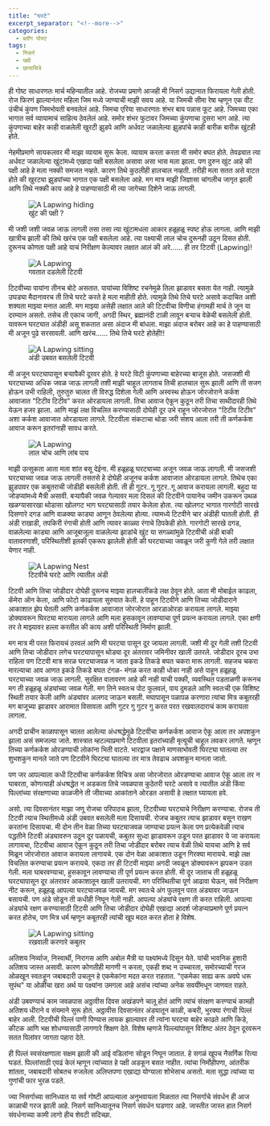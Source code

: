 ```yaml
---
title: "घरटे"
excerpt_separator: "<!--more-->"
categories:
  - ब्लॉग पोस्ट
tags:
  - निसर्ग
  - पक्षी
  - छायाचित्रे
---
```

ही गोष्ट साधारणतः मार्च महिन्यातील आहे. रोजच्या प्रमाणे आजही मी निसर्ग उद्यानात फिरायला गेली होती. रोज फिरणं झाल्यानंतर महिला जिम मध्ये जाण्याची माझी सवय आहे.  या जिमची सीमा रेषा म्हणून एक वीट उंचीचं कुंपण जिमभोवती बनवलेलं आहे. जिमचा एरिया साधारणतः शंभर बाय पन्नास फूट आहे. जिमच्या एका भागात सर्व व्यायामाचं साहित्य ठेवलेलं आहे. समोर शंभर फुटावर जिमच्या कुंपणाचा दुसरा भाग आहे. त्या कुंपणाच्या बाहेर काही वाळलेली खुरटी झुडपे आणि अर्धवट जळालेल्या झुडपांचे काही बारीक बारीक खुंटही होते.
<!--more-->

नेहमीप्रमाणे सायकलवर मी माझा व्यायाम सुरू केला. व्यायाम करता करता मी समोर बघत होते. तेवढ्यात त्या अर्धवट जळालेल्या खुंटांमध्ये एखादा पक्षी बसलेला असावा असा भास मला झाला. पण दुरुन खुंट आहे की पक्षी आहे हे मला नक्की समजत नव्हते. कारण तिथे कुठलीही हालचाल नव्हती. तरीही मला सतत असे वाटत होते की खुरट्या झुडपांच्या भागात एक पक्षी बसलेला आहे. मग मात्र माझी जिज्ञासा चांगलीच जागृत झाली आणि तिथे नक्की काय आहे हे पाहण्यासाठी मी त्या जागेच्या दिशेने जाऊ लागली.

<figure class="align-center">
  <img
  src="/images/gharate/hidden.JPG"
  alt="A Lapwing hiding">
  <figcaption>खुंट की पक्षी ?</figcaption>
</figure>

मी जशी जशी जवळ जाऊ लागली तसा तसा त्या खुंटामधला आकार हळूहळू स्पष्ट होऊ लागला. आणि माझी खात्रीच झाली की तिथे खरंच एक पक्षी बसलेला आहे. त्या पक्ष्याची लाल चोच दुरूनही उठून दिसत होती. दुरूनच कोणता पक्षी आहे याचं निरीक्षण केल्यावर लक्षात आलं की अरे...... ही तर टिटवी (Lapwing)!

<figure class="align-center">
  <img
  src="/images/gharate/titwi-hiding.JPG"
  alt="A Lapwing">
  <figcaption>गवतात दडलेली टिटवी</figcaption>
</figure>

टिटवीच्या पायांना तीनच बोटे असतात. पायांच्या विशिष्ट रचनेमुळे तिला झाडावर बसता येत नाही. त्यामुळे उघड्या मैदानावरच ती तिचे घरटे करते हे मला माहीती होते. त्यामुळे तिथे तिचे घरटे असावे कदाचित अशी शक्यता माझ्या मनात आली. मग माझ्या असेही लक्षात आले की टिटवीचा विणीचा हंगामही मार्च ते जून या दरम्यान असतो. तसेच ती एकाच जागी, अगदी स्थिर, ब्रह्मानंदी टाळी लावून बऱ्याच वेळेची बसलेली होती. यावरून घरट्यात अंडीही असू शकतात असा अंदाज मी बांधला. माझा अंदाज बरोबर आहे का हे पाहण्यासाठी मी अजून पुढे सरसावली. आणि खरंच...... तिथे तिचे घरटे होतेही!!

<figure class="align-center">
  <img
  src="/images/gharate/titwi-sitting.jpg"
  alt="A Lapwing sitting">
  <figcaption>अंडी उबवत बसलेली टिटवी </figcaption>
</figure>

मी अजून घरट्यापासून बऱ्यापैकी दूरवर होते. हे घरटे विटी कुंपणाच्या बाहेरच्या बाजूस होते. जसजशी मी घरट्याच्या अधिक जवळ जाऊ लागली तशी माझी चाहूल लागताच तिची हालचाल सुरू झाली आणि ती सजग होऊन उभी राहिली, तुरुतुरु चालत ती विरुद्ध दिशेला गेली आणि अस्वस्थ होऊन जोरजोराने कर्कश आवाजात "टिटीव टिटीव" करत ओरडायला लागली. तिचा आवाज ऐकून कुठून तरी तिचा साथीदारही तिथे येऊन हजर झाला. आणि माझं लक्ष विचलित करण्यासाठी दोघेही दूर उभे राहून जोरजोरात "टिटीव टिटीव" अशा कर्कश आवाजात ओरडायला लागले. टिटवीला संकटाचा थोडा जरी संशय आला तरी ती कर्णकर्कश आवाज करून इतरांनाही सावध करते.

<figure class="align-center">
  <img
  src="/images/gharate/titwi-walking.jpg"
  alt="A Lapwing">
  <figcaption>लाल चोच आणि लांब पाय</figcaption>
</figure>

माझी उत्सुकता आता मला शांत बसू देईना. मी हळूहळू घरट्याच्या अजून जवळ जाऊ लागली. मी जसजशी घरट्याच्या जवळ जाऊ लागली तसतसे हे दोघेही अजूनच कर्कश आवाजात ओरडायला लागले. तिथेच एका झुडपावर एक कबुतराची जोडीही बसलेली होती. ती ही गुटर..गू गुटर..गू आवाज करायला लागली. बहुदा या जोडप्यांमध्ये मैत्री असावी. बऱ्यापैकी जवळ गेल्यावर मला दिसलं की टिटवीने पायानेच जमीन उकरून उथळ खळग्यासारखा थोडासा खोलगट भाग घरट्यासाठी तयार केलेला होता. त्या खोलगट भागात गारगोटी सारखे दिसणारे दगड आणि वाळक्या काड्या आणून ठेवलेल्या होत्या. त्यामध्ये टिटवीने चार अंडीही घातली होती. ही अंडी राखाडी, तपकिरी रंगाची होती आणि त्यावर काळ्या रंगाचे ठिपकेही होते. गारगोटी सारखे दगड, वाळलेल्या काड्या आणि आजूबाजूला वाळलेल्या झाडांचे खुंट या सगळ्यांमुळे टिटवीची अंडी बाकी वातावरणाशी, परिस्थितीशी इतकी एकरूप झालेली होती की घरट्याच्या जवळून जरी कुणी गेले तरी लक्षात येणार नाही.

<figure class="align-center">
  <img
  src="/images/gharate/titwi-eggs.jpg"
  alt="A Lapwing Nest">
  <figcaption>टिटवीचे घरटे आणि त्यातील अंडी </figcaption>
</figure>

टिटवी आणि तिचा जोडीदार दोघेही दुरूनच माझ्या हालचालींकडे लक्ष ठेवून होते. आता मी मोबाईल काढला, कॅमेरा ऑन केला, आणि फोटो काढायला सुरुवात केली. हे पाहून टिटवीने आणि तिच्या जोडीदाराने आकाशात झेप घेतली आणि कर्णकर्कश आवाजात जोरजोरात आरडाओरडा करायला लागले. माझ्या डोक्यावरून घिरट्या मारायला लागले आणि मला हुसकावून लावण्याचा पूर्ण प्रयत्न करायला लागले. एका क्षणी तर ते माझ्यावर हल्ला करतील की काय अशी परिस्थिती निर्माण झाली.

मग मात्र मी परत फिरायचं ठरवलं आणि मी घरट्या पासून दूर जायला लागली. जशी मी दूर गेली तशी टिटवी आणि तिचा जोडीदार लगेच घरट्यापासून थोड्या दूर अंतरावर जमिनीवर खाली उतरले. जोडीदार दूरच उभा राहिला पण टिटवी मात्र सरळ घरट्याजवळ न जाता इकडे तिकडे बघत चकरा मारू लागली. सहजच चकरा मारल्याचा आव आणत इकडे तिकडे बघत टंगळ- मंगळ करत काही धोका नाही असे पाहून हळूहळू घरट्याच्या जवळ जाऊ लागली. सुरक्षित वातावरण आहे की नाही याची पक्की, व्यवस्थित पडताळणी करूनच मग ती हळूहळू अंड्यांच्या जवळ गेली. मग तिने स्वतःच पोट फुलवलं, पाय दुमडले आणि स्वतःची एक विशिष्ट स्थिती तयार केली आणि अंड्यांवर अलगद जाऊन बसली. मघापासून पळापळ करणारा त्यांचा मित्र कबूतरही मग बाजूच्या झाडावर आरामात विसावला आणि गुटर गु गुटर गु करत परत रखवालदाराचं काम करायला लागला.

अगदी प्राचीन काळापासून चालत आलेल्या अंधश्रद्धेमुळे टिटवीचा कर्णकर्कश आवाज ऐकू आला तर अपशकुन झाला असं समजल्या जाते. शास्त्रात म्हटल्याप्रमाणे टिटवीला इतरांच्याही मृत्यूची चाहूल लवकर लागते. म्हणून तिच्या कर्णकर्कश ओरडण्याची लोकांना भिती वाटते. भारद्वाज पक्षाने माणसाभोवती घिरट्या घातल्या तर शुभशकुन मानले जाते पण टिटवीने घिरट्या घातल्या तर मात्र तेवढाच अपशकून मानला जातो.

पण जर आपल्याला कधी टिटवीचा कर्णकर्कश विचित्र असा जोरजोरात ओरडण्याचा आवाज ऐकू आला तर न घाबरता, कोणत्याही अंधश्रद्धेत न अडकता तिचे जवळपास कुठेतरी घरटे असावे व त्यातील अंडी किंवा पिल्लांच्या संरक्षणाच्या काळजीने ती जीवाच्या आकांताने ओरडत असावी हे लक्षात घ्यायला हवे.

असो. त्या दिवसानंतर माझा जणू रोजचा परिपाठच झाला, टिटवीच्या घरट्याचे निरीक्षण करण्याचा. रोजच ती टिटवी त्याच स्थितीमध्ये अंडी उबवत बसलेली मला दिसायची. रोजच कबुतर त्याच झाडावर बसून राखण करतांना दिसायचा. मी दोन तीन वेळा तिच्या घरट्याजवळ जाण्याचा प्रयत्न केला पण प्रत्येकवेळी त्याच पद्धतीने टिटवी अंड्यावरुन उठून दूर पळायची, कबुतर सुध्दा झाडावरून उडून परत झाडावर ये जा करायला लागायचा, टिटवीचा आवाज ऐकून कुठून तरी तिचा जोडीदार बरोबर त्याच वेळी तिथे यायचा आणि हे सर्व मिळून जोरजोरात आवाज करायला लागायचे. एक दोन वेळा आकाशात उडून गिरक्या मारायचे. माझे लक्ष विचलित करण्याचा प्रयत्न करायचे. एकदा तर ही टिटवी माझ्या अगदी जवळून डोक्यावरून झपकन उडत गेली. मला घाबरवण्याचा, हुसकावून लावण्याचा ती पूर्ण प्रयत्न करत होती. मी दूर जाताच ती हळूहळू घरट्यापासून दूर अंतरावर आकाशातून खाली उतरायची. मग परिस्थितीचा पूर्ण आढावा घेऊन, सर्व निरीक्षण नीट करून, हळूहळू आपल्या घरट्याजवळ जायची. मग स्वतःचे अंग फुलवून परत अंड्यावर जाऊन बसायची. पण अंडे सोडून ती कधीही निघून गेली नाही. आपल्या अंड्यांचे रक्षण ती करत राहिली. आपल्या अंड्यांचे रक्षण करण्यासाठी टिटवी आणि तिचा जोडीदार दोघेही एखाद्या आदर्श जोडप्याप्रमाणे पूर्ण प्रयत्न करत होतेच, पण मित्र धर्म म्हणून कबूतरही त्यांची खूप मदत करत होता हे विशेष.

<figure class="align-center">
  <img
  src="/images/gharate/kabutar.jpg"
  alt="A Lapwing sitting">
  <figcaption>रखवाली करणारे कबुतर </figcaption>
</figure>

अतिशय निर्व्याज, निस्वार्थी, निरागस आणि अबोल मैत्री या पक्ष्यांमध्ये दिसून येते. यांची भावनिक हुशारी अतिशय जास्त असावी. कारण कोणतीही मागणी न करता, एकही शब्द न उच्चारता, समोरच्याची गरज ओळखून स्वतःहून जबाबदारी उचलून हे एकमेकांना मदत करत राहतात. "एकमेका साह्य करू अवघे धरू सुपंथ" या ओळींचा खरा अर्थ या पक्ष्यांना उमगला आहे असंच त्यांच्या अनेक सवयींमधून जाणवत राहते.

अंडी उबवण्याचं काम जवळपास अठ्ठावीस दिवस अखंडपणे चालू होतं आणि त्यांचं संरक्षण करण्याचं कामही अतिशय धीराने व संयमाने सुरू होतं. अठ्ठावीस दिवसानंतर अंड्यातून काळी, कबरी, भुरक्या रंगाची पिल्लं बाहेर आली. टिटवीची पिल्लं पाणी पिण्यास लायक झाल्यावर ती त्यांना घरट्या बाहेर काढते आणि किडे, कीटक आणि भक्ष शोधण्यासाठी लागणारे शिक्षण देते. विशेष म्हणजे पिल्ल्यांपासून विशिष्ट अंतर ठेवून दूरवरून सतत पिलांवर जागता पहारा देते.

ही पिल्लं स्वसंरक्षणाला सक्षम झाली की आई वडिलांना सोडून निघून जातात. हे सगळं खूपच नैसर्गिक रित्या घडतं. पिल्लांसाठी एवढं केलं म्हणून त्यांच्यात हे पक्षी अडकून बसत नाहीत. त्यांचा निर्मोहीपणा, आंतरीक शांतता, जबाबदारी सोबतच रुजलेला अलिप्तपणा एखाद्या योग्याला शोभेसाच असतो. मला सुद्धा त्यांच्या या गुणांची फार भुरळ पडते.

ज्या निसर्गाच्या सानिध्यात या सर्व गोष्टी आपल्याला अनुभवायला मिळतात त्या निसर्गाचे संवर्धन ही आज काळाची गरज झाली आहे. निसर्ग सानिध्यातूनच निसर्ग संवर्धन घडणार आहे. जास्तीत जास्त हात निसर्ग संवर्धनाच्या कामी लागो हीच शेवटी सदिच्छा.

